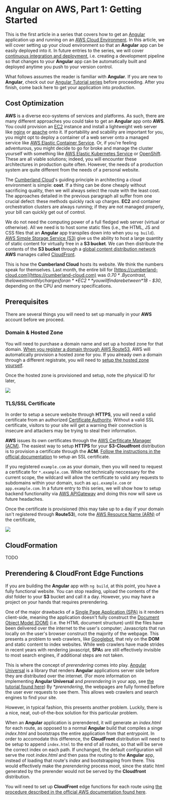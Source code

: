 # Angular on AWS, Part 1: Getting Started

This is the first article in a series that covers how to get an [Angular]() application up and running on an [AWS Cloud Environment](). In this article, we will cover setting up your cloud environment so that an **Angular** app can be easily deployed into it. In future entries to the series, we will cover [continuous integration and deployment](), i.e. creating a development pipeline so that changes to your **Angular** app can be automatically built and deployed anytime you push to your version control. 

What follows assumes the reader is familiar with **Angular**. If you are new to **Angular**, check out our [Angular Tutorial series]() before proceeding. After you finish, come back here to get your application into production.

## Cost Optimization

**AWS** is a diverse eco-systems of services and platforms. As such, there are many different approaches you could take to get an **Angular** app onto **AWS**. You could provision an [EC2]() instance and install a lightweight web server like [nginx](https://www.nginx.com/) or [apache](https://httpd.apache.org/) onto it. If portability and scability are important for you, you might opt to deploy a container of a web server onto a managed service like [AWS Elastic Container Service](). Or, if you're feeling adventurous, you might decide to go for broke and manage the cluster yourself with something like [AWS Elastic Kubernetes Service]() or [OpenShift](). These are all viable solutions; indeed, you will encounter these architectures in production quite often. However, the needs of a production system are quite different from the needs of a personal website.

The [Cumberland Cloud](https://cumberland-cloud.com)'s guiding principle in architecting a cloud environment is simple: **cost**. If a thing can be done cheaply without sacrificing quality, then we will always select the route with the least cost. The approaches detailed in the previous paragraph all suffer from one crucial defect: these methods quickly rack up charges. **EC2** and container orchestration clusters are always running; if they are not managed properly, your bill can quickly get out of control. 

We do not need the computing power of a full fledged web server (virtual or otherwise). All we need is to host some static files (i.e., the HTML, JS and CSS files that an **Angular** app transpiles down into when you `ng build`). [AWS Simple Storage Service (S3)](https://docs.aws.amazon.com/AmazonS3/latest/userguide/website-hosting-custom-domain-walkthrough.html) give us the ability to host a large quantity of static content for virtually free in a **S3 bucket**. We can then distribute the contents of the **S3 bucket** through a [global content distribution network](https://en.wikipedia.org/wiki/Content_delivery_network) **AWS** manages called [CloudFront](https://docs.aws.amazon.com/AmazonS3/latest/userguide/website-hosting-cloudfront-walkthrough.html). 

This is how the **Cumberland Cloud** hosts its website. We think the numbers speak for themselves.  Last month, the entire bill for [https://cumberland-cloud.com](https://cumberland-cloud.com) was *$0.70*. By contrast, the lowest monthly charges for an **EC2** you will find are between *$18* - *$30*, depending on the CPU and memory specifications.

## Prerequisites

There are several things you will need to set up manually in your **AWS** account before we proceed. 

### Domain & Hosted Zone

You will need to purchase a domain name and set up a hosted zone for that domain. [When you register a domain through AWS Route53](https://docs.aws.amazon.com/Route53/latest/DeveloperGuide/domain-register.html), AWS will automatically provision a hosted zone for you. If you already own a domain through a different registrate, you will need to [setup the hosted zone yourself](https://docs.aws.amazon.com/Route53/latest/DeveloperGuide/MigratingDNS.html). 

Once the hosted zone is provisioned and setup, note the physical ID for later,

![](https://cumberland-cloud.com/assets/imgs/articles/aws_hosted_zone_id.png)

### TLS/SSL Certificate

In order to setup a secure website through **HTTPS**, you will need a valid certificate from an authorized [Certificate Authority](https://en.wikipedia.org/wiki/Certificate_authority). Without a valid SSL certificate, visitors to your site will get a warning their connection is insecure and attackers may be trying to steal their information. 

**AWS** issues its own certificates through the [AWS Cerfiticate Manager (ACM)](https://docs.aws.amazon.com/acm/latest/userguide/acm-overview.html). The easiest way to setup **HTTPS** for your **S3-Cloudfront** distribution is to provision a certificate through the **ACM**. [Follow the instructions in the official documentation](https://docs.aws.amazon.com/acm/latest/userguide/gs-acm-request-public.html) to setup an SSL certificate. 

If you registered `example.com` as your domain, then you will need to request a certificate for `*.example.com`. While not technically neccessary for the current scope, the wildcard will allow the certificate to valid any requests to subdomains within your domain, such as `api.example.com` or `app.example.com`. In a future entry to this series, we will show how to setup backend functionality via [AWS APIGateway](https://docs.aws.amazon.com/apigateway/latest/developerguide/welcome.html) and doing this now will save us future headaches.

Once the certificate is provisioned (this may take up to a day if your domain isn't registered through **Route53**), note the [AWS Resource Name (ARN)](https://docs.aws.amazon.com/general/latest/gr/aws-arns-and-namespaces.html) of the certificate,

![](https://cumberland-cloud.com/assets/imgs/articles/aws_certificate_arn.png)

## CloudFormation

TODO

## Prerendering & CloudFront Edge Functions

If you are building the **Angular** app with `ng build`, at this point, you have a fully functional website. You can stop reading, upload the contents of the *dist* folder to your **S3** bucket and call it a day. However, you may have a project on your hands that requires prerendering.

One of the major drawbacks of a [Single Page Application (SPA)]() is it renders client-side, meaning the application doesn't fully construct the [Document Object Model (DOM)]() (i.e. the HTML document structure)  until the files have been delivered over the internet to the user's computer; Javascripts that run locally on the user's browser construct the majority of the webpage. This presents a problem to web crawlers, like [Googlebot](), that rely on the **DOM** and static content to index websites. While web crawlers have made strides in recent years with rendering javascript, **SPA**s are still effectively invisible to most search engines, if additional steps are not taken. 

This is where the concept of *prerendering* comes into play. [Angular Universal]() is a library that renders **Angular** applications server side before they are distributed over the internet. (For more information on implementing **Angular Universal** and *prerendering* in your app, see [the tutorial found here]()) By **prerendering*, the webpages are fully formed before the user ever requests to see them. This allows web crawlers and search engines to find your site.

However, in typical fashion, this presents another problem. Luckily, there is a nice, neat, out-of-the-box solution for this particular problem.

When an **Angular** application is prerendered, it will generate an _index.html_ for each route, as opposed to a normal **Angular** build that compiles a singe _index.html_ and bootstraps the entire application from that entrypoint. In order to accomodate this difference, the **CloudFront** distribution will need to be setup to append `index.html` to the end of all routes, so that will be serve the correct index on each path. If unchanged, the default configuration will serve the root _index.html_ and then pass the routing to the **Angular** app, instead of loading that route's _index_ and bootstrapping from there. This would effectively make the _prerendering_ process moot, since the static html generated by the prerender would not be served by the **Cloudfront** distribution.

You will need to set up **CloudFront** edge functions for each route using [the procedure described in the official AWS documentation found here](https://docs.aws.amazon.com/AmazonCloudFront/latest/DeveloperGuide/example-function-add-index.html).